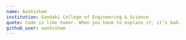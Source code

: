 ```yaml
---
name: Aashisham 
institution: Gandaki College of Engineering & Science
quote: Code is like humor. When you have to explain it, it’s bad.
github_user: aashisham
---
```

